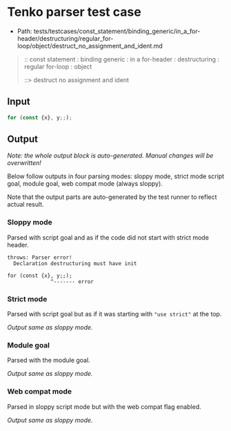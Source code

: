 # Tenko parser test case

- Path: tests/testcases/const_statement/binding_generic/in_a_for-header/destructuring/regular_for-loop/object/destruct_no_assignment_and_ident.md

> :: const statement : binding generic : in a for-header : destructuring : regular for-loop : object
>
> ::> destruct no assignment and ident

## Input

`````js
for (const {x}, y;;);
`````

## Output

_Note: the whole output block is auto-generated. Manual changes will be overwritten!_

Below follow outputs in four parsing modes: sloppy mode, strict mode script goal, module goal, web compat mode (always sloppy).

Note that the output parts are auto-generated by the test runner to reflect actual result.

### Sloppy mode

Parsed with script goal and as if the code did not start with strict mode header.

`````
throws: Parser error!
  Declaration destructuring must have init

for (const {x}, y;;);
              ^------- error
`````

### Strict mode

Parsed with script goal but as if it was starting with `"use strict"` at the top.

_Output same as sloppy mode._

### Module goal

Parsed with the module goal.

_Output same as sloppy mode._

### Web compat mode

Parsed in sloppy script mode but with the web compat flag enabled.

_Output same as sloppy mode._
